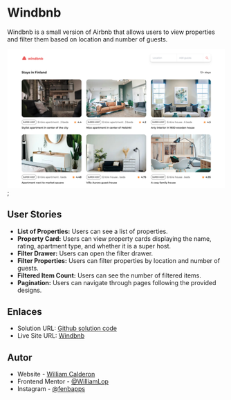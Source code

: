 # Windbnb

Windbnb is a small version of Airbnb that allows users to view properties and filter them based on location and number of guests.

![Mockup de Windbnb](winbnb2.png);

## User Stories

- **List of Properties:** Users can see a list of properties.
- **Property Card:** Users can view property cards displaying the name, rating, apartment type, and whether it is a super host.
- **Filter Drawer:** Users can open the filter drawer.
- **Filter Properties:** Users can filter properties by location and number of guests.
- **Filtered Item Count:** Users can see the number of filtered items.
- **Pagination:** Users can navigate through pages following the provided designs.

## Enlaces

- Solution URL: [Github solution code](https://wiinbnb.netlify.app/)
- Live Site URL: [Windbnb](https://contriesword.netlify.app/)

## Autor

- Website - [William Calderon](https://porfoliowilliamcl.netlify.app/)
- Frontend Mentor - [@WilliamLop](https://www.frontendmentor.io/profile/WilliamLop)
- Instagram - [@fenbapps](https://www.instagram.com/fenbapps/)

